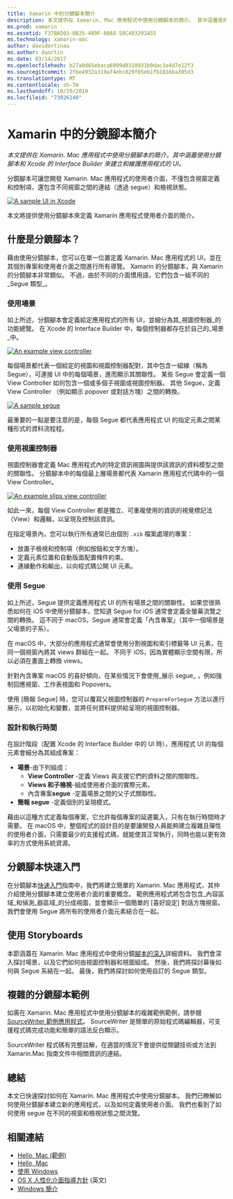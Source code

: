 ```yaml
---
title: Xamarin 中的分鏡腳本簡介
description: 本文提供在 Xamarin. Mac 應用程式中使用分鏡腳本的簡介。 其中涵蓋使用分鏡腳本和 Xcode 的 Interface Builder 建立與維護應用程式的 UI。
ms.prod: xamarin
ms.assetid: F37BA503-0B25-489F-80A8-58C493291A55
ms.technology: xamarin-mac
author: davidortinau
ms.author: daortin
ms.date: 03/14/2017
ms.openlocfilehash: b27a8d65ebaca6009d8310931b9dac3a4d7e12f3
ms.sourcegitcommit: 2fbe4932a319af4ebc829f65eb1fb1816ba305d3
ms.translationtype: MT
ms.contentlocale: zh-TW
ms.lasthandoff: 10/29/2019
ms.locfileid: "73026140"
---
```

# <a name="introduction-to-storyboards-in-xamarinmac"></a>Xamarin 中的分鏡腳本簡介

_本文提供在 Xamarin. Mac 應用程式中使用分鏡腳本的簡介。其中涵蓋使用分鏡腳本和 Xcode 的 Interface Builder 來建立和維護應用程式的 UI。_

分鏡腳本可讓您開發 Xamarin. Mac 應用程式的使用者介面，不僅包含視窗定義和控制項，還包含不同視窗之間的連結（透過 segue）和檢視狀態。

[![](images/intro01.png "A sample UI in Xcode")](images/intro01.png#lightbox)

本文將提供使用分鏡腳本來定義 Xamarin 應用程式使用者介面的簡介。

<a name="What-are-Storyboards" />

## <a name="what-are-storyboards"></a>什麼是分鏡腳本？

藉由使用分鏡腳本，您可以在單一位置定義 Xamarin. Mac 應用程式的 UI，並在其個別專案和使用者介面之間進行所有導覽。 Xamarin 的分鏡腳本，與 Xamarin 的分鏡腳本非常類似。 不過，由於不同的介面慣用語，它們包含一組不同的_Segue 類型_。

<a name="Working-with-Scenes" />

### <a name="working-with-scenes"></a>使用場景

如上所述，分鏡腳本會定義給定應用程式的所有 UI，並細分為其_視圖控制器_的功能總覽。 在 Xcode 的 Interface Builder 中，每個控制器都存在於自己的_場景_中。

[![](images/intro02.png "An example view controller")](images/intro02.png#lightbox)

每個場景都代表一個給定的視圖和視圖控制器配對，其中包含一組線（稱為 Segue），可連接 UI 中的每個場景，進而顯示其關聯性。 某些 Segue 會定義一個 View Controller 如何包含一個或多個子視圖或視圖控制器。 其他 Segue，定義 View Controller （例如顯示 popover 或對話方塊）之間的轉換。 

[![](images/intro03.png "A sample segue")](images/intro03.png#lightbox)

最重要的一點是要注意的是，每個 Segue 都代表應用程式 UI 的指定元素之間某種形式的資料流程程。

<a name="Working-with-View-Controllers" />

### <a name="working-with-view-controllers"></a>使用視圖控制器

視圖控制器會定義 Mac 應用程式內的特定資訊視圖與提供該資訊的資料模型之間的關聯性。 分鏡腳本中的每個最上層場景都代表 Xamarin 應用程式代碼中的一個 View Controller。

[![](images/intro04.png "An example slips view controller")](images/intro04.png#lightbox)

如此一來，每個 View Controller 都是獨立、可重複使用的資訊的視覺標記法（View）和邏輯，以呈現及控制該資訊。

在指定場景內，您可以執行所有通常已由個別 `.xib` 檔案處理的專案： 

- 放置子檢視和控制項（例如按鈕和文字方塊）。
- 定義元素位置和自動版面配置條件約束。
- 連線動作和輸出，以向程式碼公開 UI 元素。

<a name="Working-with-Segues" />

### <a name="working-with-segues"></a>使用 Segue

如上所述，Segue 提供定義應用程式 UI 的所有場景之間的關聯性。 如果您很熟悉如何在 iOS 中使用分鏡腳本，您知道 Segue for iOS 通常會定義全螢幕流覽之間的轉換。 這不同于 macOS，Segue 通常會定義「內含專案」（其中一個場景是父場景的子系）。

在 macOS 中，大部分的應用程式通常會使用分割視圖和索引標籤等 UI 元素，在同一個視窗內將其 views 群組在一起。 不同于 iOS，因為實體顯示空間有限，所以必須在畫面上轉換 views。

針對內含專案 macOS 的喜好傾向，在某些情況下會使用_展示 segue_ ，例如強制回應視窗、工作表視圖和 Popovers。

使用 [簡報 Segue] 時，您可以覆寫父視圖控制器的 `PrepareForSegue` 方法以進行展示，以初始化和變數，並將任何資料提供給呈現的視圖控制器。

<a name="Design-and-Run-Times" />

### <a name="design-and-run-times"></a>設計和執行時間

在設計階段（配置 Xcode 的 Interface Builder 中的 UI 時），應用程式 UI 的每個元素會細分為其組成專案：

- **場景**-由下列組成：
  - **View Controller** -定義 Views 與支援它們的資料之間的關聯性。
  - **Views 和子檢視**-組成使用者介面的實際元素。
  - 內含專案**segue** -定義場景之間的父子式關聯性。
- **簡報 segue** -定義個別的呈現模式。 

藉由以這種方式定義每個專案，它允許每個專案的延遲載入，只有在執行時間時才需要。 在 macOS 中，整個程式的設計目的是要讓開發人員能夠建立複雜且彈性的使用者介面，只需要最少的支援程式碼，就能使其正常執行，同時也能以更有效率的方式使用系統資源。

<a name="Storyboard-Quick-Start" />

## <a name="storyboard-quick-start"></a>分鏡腳本快速入門

在分鏡腳本[快速入門](~/mac/platform/storyboards/quickstart.md)指南中，我們將建立簡單的 Xamarin. Mac 應用程式，其仲介紹使用分鏡腳本建立使用者介面的重要概念。 範例應用程式將包含包含_內容區域_和偵測_器區域_的分成視圖，並會顯示一個簡單的 [喜好設定] 對話方塊視窗。 我們會使用 Segue 將所有的使用者介面元素結合在一起。

<a name="Working-with-Storyboards" />

## <a name="working-with-storyboards"></a>使用 Storyboards

本節涵蓋在 Xamarin. Mac 應用程式中使用分鏡[腳本的深入](~/mac/platform/storyboards/indepth.md)詳細資料。 我們會深入探討場景，以及它們如何由視圖控制器和視圖組成。 然後，我們將探討幕後如何與 Segue 系結在一起。 最後，我們將探討如何使用自訂的 Segue 類型。 

<a name="Complex-Storyboard-Example" />

## <a name="complex-storyboard-example"></a>複雜的分鏡腳本範例

如需在 Xamarin. Mac 應用程式中使用分鏡腳本的複雜範例範例，請參閱[SourceWriter 範例應用程式](https://docs.microsoft.com/samples/xamarin/mac-samples/sourcewriter)。 SourceWriter 是簡單的原始程式碼編輯器，可支援程式碼完成功能和簡單的語法反白顯示。

SourceWriter 程式碼有完整註解，在適當的情況下會提供從關鍵技術或方法到 Xamarin.Mac 指南文件中相關資訊的連結。

<a name="Summary" />

## <a name="summary"></a>總結

本文已快速探討如何在 Xamarin. Mac 應用程式中使用分鏡腳本。 我們已瞭解如何使用分鏡腳本建立新的應用程式，以及如何定義使用者介面。 我們也看到了如何使用 segue 在不同的視窗和檢視狀態之間流覽。

## <a name="related-links"></a>相關連結

- [Hello, Mac (範例)](https://docs.microsoft.com/samples/xamarin/mac-samples/hello-mac)
- [Hello, Mac](~/mac/get-started/hello-mac.md)
- [使用 Windows](~/mac/user-interface/window.md)
- [OS X 人性化介面指導方針](https://developer.apple.com/library/mac/documentation/UserExperience/Conceptual/OSXHIGuidelines/) \(英文\)
- [Windows 簡介](https://developer.apple.com/library/mac/documentation/Cocoa/Conceptual/WinPanel/Introduction.html#//apple_ref/doc/uid/10000031-SW1)
